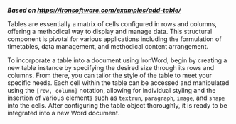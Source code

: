 ***Based on <https://ironsoftware.com/examples/add-table/>***

Tables are essentially a matrix of cells configured in rows and columns, offering a methodical way to display and manage data. This structural component is pivotal for various applications including the formulation of timetables, data management, and methodical content arrangement.

To incorporate a table into a document using IronWord, begin by creating a new table instance by specifying the desired size through its rows and columns. From there, you can tailor the style of the table to meet your specific needs. Each cell within the table can be accessed and manipulated using the `[row, column]` notation, allowing for individual styling and the insertion of various elements such as `textrun`, `paragraph`, `image`, and `shape` into the cells. After configuring the table object thoroughly, it is ready to be integrated into a new Word document.
